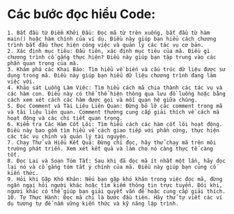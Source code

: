 # Các bước đọc hiểu Code: 

    1. Bắt đầu từ Điểm Khởi Đầu: Đọc mã từ trên xuống, bắt đầu từ hàm main() hoặc hàm chính của ví dụ. Điều này giúp bạn hiểu cách chương trình bắt đầu thực hiện công việc và quản lý các tác vụ cơ bản.
    2. Xác định mục tiêu: Đầu tiên, xác định mục tiêu của mã. Điều gì chương trình cố gắng thực hiện? Điều này giúp bạn tập trung vào các phần quan trọng của mã.
    3. Khám phá các Khai Báo: Tìm hiểu về biến và cấu trúc dữ liệu được sử dụng trong mã. Điều này giúp bạn hiểu dữ liệu chương trình đang làm việc với.
    4. Khảo sát Luồng Làm Việc: Tìm hiểu cách mã chia thành các tác vụ và các hàm con. Điều này có thể thể hiện thông qua lưu đồ luồng hoặc bằng cách xem xét cách các hàm được gọi và mối quan hệ giữa chúng.
    5. Đọc Comment và Tài Liệu Liên Quan: Đừng bỏ lỡ các comment trong mã và tài liệu liên quan. Comment thường cung cấp giải thích về cách mã hoạt động và các chi tiết quan trọng.
    6. Kiểm tra Các Hàm Cốt Lõi: Tìm hiểu cách các hàm cốt lõi hoạt động. Điều này bao gồm tìm hiểu về cách giao tiếp với phần cứng, thực hiện các tác vụ chính và quản lý tài nguyên.
    7. Chạy Thử và Hiểu Kết Quả: Đừng chỉ đọc, hãy thử chạy mã trên môi trường phát triển. Xem xét kết quả và làm cho nó càng thực tế càng tốt.
    8. Đọc Lại và Soạn Tóm Tắt: Sau khi đã đọc mã ít nhất một lần, hãy đọc lại nó và cố gắng tóm tắt ý chính của mã. Điều này giúp bạn củng cố kiến thức.
    9. Hỏi khi Gặp Khó Khăn: Nếu bạn gặp khó khăn trong việc đọc mã, đừng ngần ngại hỏi người khác hoặc tìm kiếm thông tin trực tuyến. Đôi khi, người khác có thể giúp bạn giải quyết vấn đề hoặc cung cấp giải thích.
    10. Tự Thực Hành: Đọc mã chỉ là bước đầu tiên. Hãy thử tự viết các ví dụ tương tự để nắm vững kiến thức và kỹ năng lập trình.

